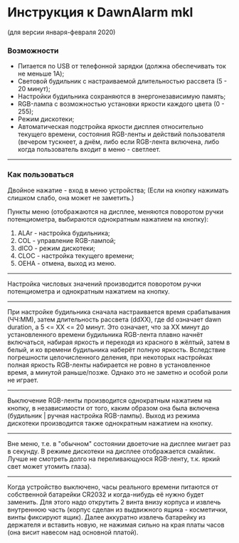# Инструкция к DawnAlarm mkI 
(для версии января-февраля 2020)

### Возможности
- Питается по USB от телефонной зарядки (должна обеспечивать ток не меньше 1A);
- Световой будильник с настраиваемой длительностью рассвета (5 - 20 минут);
- Настройки будильника сохраняются в энергонезависимую память;
- RGB-лампа с возможностью установки яркости каждого цвета (0 - 255);
- Режим дискотеки;
- Автоматическая подстройка яркости дисплея относительно текущего времени,
состояния RGB-ленты и действий пользователя (вечером тускнеет, а днём,
либо если RGB-лента включена, либо когда пользователь входит в меню - светлеет.
********************************************************************************
### Как пользоваться
Двойное нажатие - вход в меню устройства; (Если на кнопку нажимать слишком слабо,
она может не заметить.)

Пункты меню (отображаются на дисплее, меняются поворотом ручки потенциометра,
выбираются однократным нажатием на кнопку):
1. ALAr - настройка будильника;
2.  COL - управление RGB-лампой;
3. dICO - режим дискотеки;
4. CLOC - настройка текущего времени;
5. OEHA - отмена, выход из меню.
********************************************************************************
Настройка числовых значений производится поворотом ручки потенциометра
и однократным нажатием на кнопку.
******************************************************************************************
При настройке будильника сначала настраивается время срабатывания (ЧЧ:ММ),
затем длительность рассвета (ddXX), где dd означает dawn duration,
а 5 <= XX <= 20 минут. Это означает, что за XX минут до установленного времени будильника
RGB-лента плавно начнёт включаться, набирая яркость и переходя из красного в жёлтый,
затем в белый, и ко времени будильника наберёт полную яркость. Вследствие погрешности
целочисленного деления, при некоторых настройках полная яркость RGB-ленты набирается
не ровно в установленное время, а минутой раньше/позже. Однако это не заметно и особой
роли не играет.
******************************************************************************************
Выключение RGB-ленты производится однократным нажатием на кнопку, в независимости от того,
каким образом она была включена (будильник | ручная настройка RGB-лампы).
Выход из режима дискотеки производится также однократным нажатием на кнопку.
******************************************************************************************
Вне меню, т.е. в "обычном" состоянии двоеточие на дисплее мигает раз в секунду.
В режиме дискотеки на дисплее отображается смайлик.
Лучше не смотреть долго на переливающуюся RGB-ленту, т.к. яркий свет может утомить глаза).
******************************************************************************************
Когда устройство выключено, часы реального времени питаются от собственной батарейки CR2032
и когда-нибудь её нужно будет заменить. Для этого надо открутить 2 винта внизу корпуса и
извлечь внутреннюю часть (корпус сделан из выдвижного ящика - косметички, винты фиксируют ящик).
Далее аккуратно извлечь батарейку из держателя и вставить новую, не нажимая сильно
на края платы часов (она висит навесом над основной платой).
